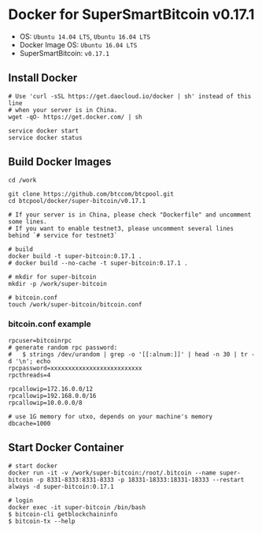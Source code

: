 Docker for SuperSmartBitcoin v0.17.1
============================

* OS: `Ubuntu 14.04 LTS`, `Ubuntu 16.04 LTS`
* Docker Image OS: `Ubuntu 16.04 LTS`
* SuperSmartBitcoin: `v0.17.1`

## Install Docker

```
# Use 'curl -sSL https://get.daocloud.io/docker | sh' instead of this line
# when your server is in China.
wget -qO- https://get.docker.com/ | sh

service docker start
service docker status
```

## Build Docker Images

```
cd /work

git clone https://github.com/btccom/btcpool.git
cd btcpool/docker/super-bitcoin/v0.17.1

# If your server is in China, please check "Dockerfile" and uncomment some lines.
# If you want to enable testnet3, please uncomment several lines behind `# service for testnet3`

# build
docker build -t super-bitcoin:0.17.1 .
# docker build --no-cache -t super-bitcoin:0.17.1 .

# mkdir for super-bitcoin
mkdir -p /work/super-bitcoin

# bitcoin.conf
touch /work/super-bitcoin/bitcoin.conf
```

### bitcoin.conf example

```
rpcuser=bitcoinrpc
# generate random rpc password:
#   $ strings /dev/urandom | grep -o '[[:alnum:]]' | head -n 30 | tr -d '\n'; echo
rpcpassword=xxxxxxxxxxxxxxxxxxxxxxxxxx
rpcthreads=4

rpcallowip=172.16.0.0/12
rpcallowip=192.168.0.0/16
rpcallowip=10.0.0.0/8

# use 1G memory for utxo, depends on your machine's memory
dbcache=1000
```

## Start Docker Container

```
# start docker
docker run -it -v /work/super-bitcoin:/root/.bitcoin --name super-bitcoin -p 8331-8333:8331-8333 -p 18331-18333:18331-18333 --restart always -d super-bitcoin:0.17.1

# login
docker exec -it super-bitcoin /bin/bash
$ bitcoin-cli getblockchaininfo
$ bitcoin-tx --help
```

